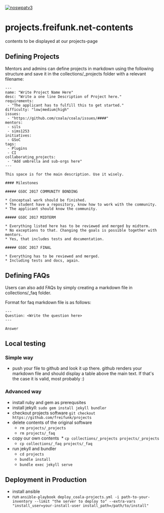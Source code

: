 [![noswpatv3](http://zoobab.wdfiles.com/local--files/start/noupcv3.jpg)](https://ffii.org/donate-now-to-save-europe-from-software-patents-says-ffii/)
# projects.freifunk.net-contents
contents to be displayed at our projects-page

## Defining Projects

Mentors and admins can define projects in markdown using the following structure and save it in the collections/_projects folder with a relevant filename:

```
---
name: "Write Project Name Here"
desc: "Write a one line Description of Project here."
requirements:
 - "The applicant has to fulfill this to get started."
difficulty: "low|medium|high"
issues:
 - "https://github.com/coala/coala/issues/####"
mentors:
 - sils
 - sims1253
initiatives:
 - GSoC
tags:
 - Plugins
 - CI
collaborating_projects:
 - "Add umbrella and sub-orgs here"
---

This space is for the main description. Use it wisely.

#### Milestones

##### GSOC 2017 COMMUNITY BONDING

* Conceptual work should be finished.
* The student have a repository, know how to work with the community.
* The applicant should know the community.

##### GSOC 2017 MIDTERM

* Everything listed here has to be reviewed and merged by midterm.
* No exceptions to that. Changing the goals is possible together with mentors.
* Yes, that includes tests and documentation.

##### GSOC 2017 FINAL

* Everything has to be reviewed and merged.
* Including tests and docs, again.

```

## Defining FAQs

Users can also add FAQs by simply creating a markdown file in collections/_faq folder.

Format for faq markdown file is as follows:
```
---
Question: <Write the question here>
---

Answer
```

## Local testing

### Simple way

* push your file to github and look it up there. github renders your markdown file and should display a table above the main text. If that's the case it is valid, most probably :)

### Advanced way

* install ruby and gem as prerequsites
* install jekyll: ```sudo gem install jekyll bundler```
* checkout projects software ```git checkout https://github.com/freifunk/projects```
* delete contents of the original software
  * ```rm projects/_projects```
  * ```rm projects/_faq```
* copy our own contents
  * ```cp collections/_projects projects/_projects```
  * ```cp collections/_faq projects/_faq```
* run jekyll and bundler
  * ```cd projects```
  * ```bundle install```
  * ```bundle exec jekyll serve```

## Deployment in Production

* install ansible
* run ```ansible-playbook deploy_coala-projects.yml -i path-to-your-inventory --limit "the server to deploy to" --extra-vars "install_user=your-install-user install_path=/path/to/install"```
